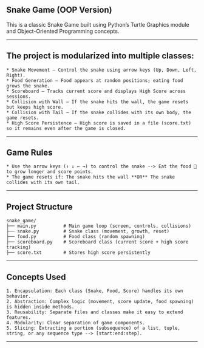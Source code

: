 ## Snake Game (OOP Version)

This is a classic Snake Game built using Python’s Turtle Graphics module and Object-Oriented Programming concepts.

--- 

## The project is modularized into multiple classes:

    * Snake Movement – Control the snake using arrow keys (Up, Down, Left, Right).
    * Food Generation – Food appears at random positions; eating food grows the snake.
    * Scoreboard – Tracks current score and displays High Score across sessions.
    * Collision with Wall – If the snake hits the wall, the game resets but keeps high score.
    * Collision with Tail – If the snake collides with its own body, the game resets.
    * High Score Persistence – High score is saved in a file (score.txt) so it remains even after the game is closed.

---

## Game Rules

    * Use the arrow keys (↑ ↓ ← →) to control the snake --> Eat the food 🐢 to grow longer and score points.
    * The game resets if: The snake hits the wall **OR** The snake collides with its own tail.

---

## Project Structure
    snake_game/
    ├── main.py          # Main game loop (screen, controls, collisions)
    ├── snake.py         # Snake class (movement, growth, reset)
    ├── food.py          # Food class (random spawning)
    ├── scoreboard.py    # Scoreboard class (current score + high score tracking)
    ├── score.txt        # Stores high score persistently

---

## Concepts Used

    1. Encapsulation: Each class (Snake, Food, Score) handles its own behavior.
    2. Abstraction: Complex logic (movement, score update, food spawning) is hidden inside methods.
    3. Reusability: Separate files and classes make it easy to extend features.
    4. Modularity: Clear separation of game components.
    5. Slicing: Extracting a portion (subsequence) of a list, tuple, string, or any sequence type --> [start:end:step].

---
